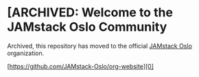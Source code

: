 # [ARCHIVED: Welcome to the JAMstack Oslo Community

Archived, this repository has moved to the official [JAMstack Oslo][0] organization.

[https://github.com/JAMstack-Oslo/org-website][0]

[0]: https://github.com/JAMstack-Oslo/org-website
